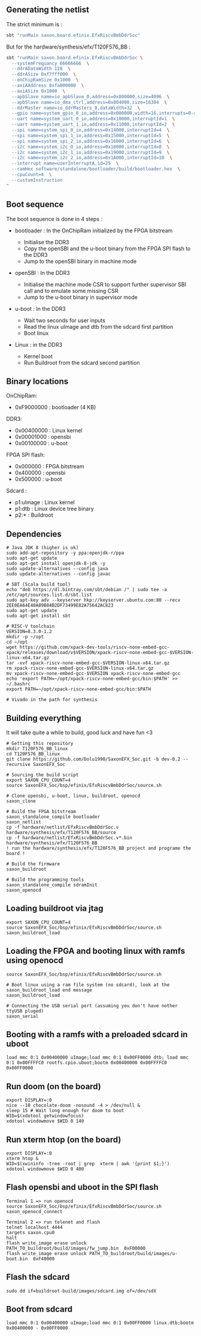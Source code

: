 ## Generating the netlist

The strict minimum is :

```sh
sbt "runMain saxon.board.efinix.EfxRiscvBmbDdrSoc"
```

But for the hardware/synthesis/efx/T120F576_BB : 

```sh
sbt "runMain saxon.board.efinix.EfxRiscvBmbDdrSoc \
  --systemFrequancy 66666666  \
  --ddrADataWidth 128  \
  --ddrASize 0xf7fff000  \
  --onChipRamSize 0x1000  \
  --axiAAddress 0xfa000000  \
  --axiASize 0x1000  \
  --apbSlave name=io_apbSlave_0,address=0x800000,size=4096  \
  --apbSlave name=io_dma_ctrl,address=0x804000,size=16384  \
  --ddrMaster name=io_ddrMasters_0,dataWidth=32  \
  --gpio name=system_gpio_0_io,address=0x000000,width=16,interrupts=0->12/1->13  \
  --uart name=system_uart_0_io,address=0x10000,interruptId=1  \
  --uart name=system_uart_1_io,address=0x11000,interruptId=2  \
  --spi name=system_spi_0_io,address=0x14000,interruptId=4  \
  --spi name=system_spi_1_io,address=0x15000,interruptId=5  \
  --spi name=system_spi_2_io,address=0x16000,interruptId=6  \
  --i2c name=system_i2c_0_io,address=0x18000,interruptId=8  \
  --i2c name=system_i2c_1_io,address=0x19000,interruptId=9  \
  --i2c name=system_i2c_2_io,address=0x1A000,interruptId=10  \
  --interrupt name=userInterruptA,id=25  \
  --ramHex software/standalone/bootloader/build/bootloader.hex  \
  --cpuCount=4  \
  --customInstruction
"
```

## Boot sequence

The boot sequence is done in 4 steps :

* bootloader : In the OnChipRam initialized by the FPGA bitstream
  * Initialise the DDR3
  * Copy the openSBI and the u-boot binary from the FPGA SPI flash to the DDR3
  * Jump to the openSBI binary in machine mode

* openSBI : In the DDR3
  * Initialise the machine mode CSR to support further supervisor SBI call and to emulate some missing CSR
  * Jump to the u-boot binary in supervisor mode

* u-boot : In the DDR3
  * Wait two seconds for user inputs
  * Read the linux uImage and dtb from the sdcard first partition
  * Boot linux

* Linux : in the DDR3
  * Kernel boot
  * Run Buildroot from the sdcard second partition

## Binary locations

OnChipRam:
- 0xF9000000 : bootloader (4 KB)

DDR3:
- 0x00400000 : Linux kernel
- 0x00001000 : opensbi
- 0x00100000 : u-boot

FPGA SPI flash:
- 0x000000   : FPGA bitstream
- 0x400000   : opensbi
- 0x500000   : u-boot

Sdcard :
- p1:uImage  : Linux kernel
- p1:dtb     : Linux device tree binary
- p2:*       : Buildroot

## Dependencies

```
# Java JDK 8 (higher is ok)
sudo add-apt-repository -y ppa:openjdk-r/ppa
sudo apt-get update
sudo apt-get install openjdk-8-jdk -y
sudo update-alternatives --config java
sudo update-alternatives --config javac

# SBT (Scala build tool)
echo "deb https://dl.bintray.com/sbt/debian /" | sudo tee -a /etc/apt/sources.list.d/sbt.list
sudo apt-key adv --keyserver hkp://keyserver.ubuntu.com:80 --recv 2EE0EA64E40A89B84B2DF73499E82A75642AC823
sudo apt-get update
sudo apt-get install sbt

# RISC-V toolchain
VERSION=8.3.0-1.2
mkdir -p ~/opt
cd ~/opt
wget https://github.com/xpack-dev-tools/riscv-none-embed-gcc-xpack/releases/download/v$VERSION/xpack-riscv-none-embed-gcc-$VERSION-linux-x64.tar.gz
tar -xvf xpack-riscv-none-embed-gcc-$VERSION-linux-x64.tar.gz
rm xpack-riscv-none-embed-gcc-$VERSION-linux-x64.tar.gz
mv xpack-riscv-none-embed-gcc-$VERSION xpack-riscv-none-embed-gcc
echo 'export PATH=~/opt/xpack-riscv-none-embed-gcc/bin:$PATH' >> ~/.bashrc
export PATH=~/opt/xpack-riscv-none-embed-gcc/bin:$PATH

# Vivado in the path for synthesis
```

## Building everything

It will take quite a while to build, good luck and have fun <3

```
# Getting this repository
mkdir T120F576_BB_linux
cd T120F576_BB_linux
git clone https://github.com/Dolu1990/SaxonEFX_Soc.git -b dev-0.2 --recursive SaxonEFX_Soc

# Sourcing the build script
export SAXON_CPU_COUNT=4
source SaxonEFX_Soc/bsp/efinix/EfxRiscvBmbDdrSoc/source.sh

# Clone opensbi, u-boot, linux, buildroot, openocd
saxon_clone

# Build the FPGA bitstream
saxon_standalone_compile bootloader
saxon_netlist
cp -f hardware/netlist/EfxRiscvBmbDdrSoc.v hardware/synthesis/efx/T120F576_BB/source
cp -f hardware/netlist/EfxRiscvBmbDdrSoc.v*.bin hardware/synthesis/efx/T120F576_BB
! run the hardware/synthesis/efx/T120F576_BB project and programe the board !

# Build the firmware
saxon_buildroot

# Build the programming tools
saxon_standalone_compile sdramInit
saxon_openocd
```

## Loading buildroot via jtag

```
export SAXON_CPU_COUNT=4
source SaxonEFX_Soc/bsp/efinix/EfxRiscvBmbDdrSoc/source.sh
saxon_buildroot_load
```


## Loading the FPGA and booting linux with ramfs using openocd

```
source SaxonEFX_Soc/bsp/efinix/EfxRiscvBmbDdrSoc/source.sh

# Boot linux using a ram file system (no sdcard), look at the saxon_buildroot_load end message
saxon_buildroot_load

# Connecting the USB serial port (assuming you don't have nother ttyUSB pluged)
saxon_serial
```

## Booting with a ramfs with a preloaded sdcard in uboot

```
load mmc 0:1 0x00400000 uImage;load mmc 0:1 0x00FF0000 dtb; load mmc 0:1 0x00FFFFC0 rootfs.cpio.uboot;bootm 0x00400000 0x00FFFFC0 0x00FF0000
```

## Run doom (on the board)

```
export DISPLAY=:0
nice --10 chocolate-doom -nosound -4 > /dev/null &
sleep 15 # Wait long enough for doom to boot
WID=$(xdotool getwindowfocus)
xdotool windowmove $WID 0 140
```

## Run xterm htop (on the board)

```
export DISPLAY=:0
xterm htop &
WID=$(xwininfo -tree -root | grep  xterm | awk '{print $1;}')
xdotool windowmove $WID 0 400
```

## Flash opensbi and uboot in the SPI flash

```
Terminal 1 => run openocd
source SaxonEFX_Soc/bsp/efinix/EfxRiscvBmbDdrSoc/source.sh
saxon_openocd_connect

Terminal 2 => run telenet and flash
telnet localhost 4444
targets saxon.cpu0   
halt
flash write_image erase unlock PATH_TO_buildroot/build/images/fw_jump.bin  0xF00000
flash write_image erase unlock PATH_TO_buildroot/build/images/u-boot.bin  0xF40000
```

## Flash the sdcard

```
sudo dd if=buildroot-build/images/sdcard.img of=/dev/sdX
```

## Boot from sdcard

```
load mmc 0:1 0x00400000 uImage;load mmc 0:1 0x00FF0000 linux.dtb;bootm 0x00400000 - 0x00FF0000
```

